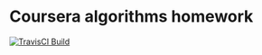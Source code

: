 Coursera algorithms homework
=============
[![TravisCI Build](https://travis-ci.org/hiper2d/coursera-algorithms.svg)](https://travis-ci.org/hiper2d/coursera-algorithms)